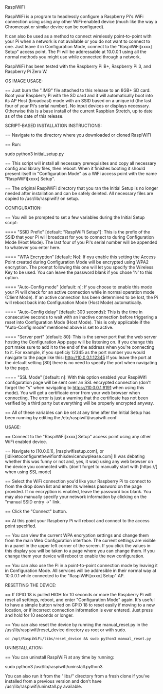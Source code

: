 RaspiWiFi

RaspiWiFi is a program to headlessly configure a Raspberry Pi's WiFi
connection using using any other WiFi-enabled device (much like the way
a Chromecast or similar device can be configured).

It can also be used as a method to connect wirelessly point-to-point with your
Pi when a network is not available or you do not want to connect to one. Just
leave it in Configuration Mode, connect to the "RaspiWiFi[xxxx] Setup" access
point. The Pi will be addressable at 10.0.0.1 using all the normal methods you
might use while connected through a network.

RaspiWiFi has been
tested with the Raspberry Pi B+, Raspberry Pi 3, and Raspberry Pi Zero W.



OS IMAGE USAGE:

== Just burn the ".IMG" file attached to this release to an 8GB+ SD card. Boot
your Raspberry Pi with the SD card and it will automatically boot into its AP
Host (broadcast) mode with an SSID based on a unique id (the last four of your
Pi's serial number). No input devices or displays necessary. Otherwise this is
a base install of the current Raspbian Stretch, up to date as of the date of
this release.



 SCRIPT-BASED INSTALLATION INSTRUCTIONS:

== Navigate to the directory where you downloaded or cloned RaspiWiFi

== Run:

sudo python3 initial_setup.py

== This script will install all necessary prerequisites and copy all necessary
config and library files, then reboot. When it finishes booting it should
present itself in "Configuration Mode" as a WiFi access point with the
name "RaspiWiFi[xxxx] Setup".

== The original RaspiWiFi directory that you ran the Initial Setup is no longer
needed after installation and can be safely deleted. All necessary files are
copied to /usr/lib/raspiwifi/ on setup.


CONFIGURATION:

== You will be prompted to set a few variables during the Initial Setup script:

==== "SSID Prefix" [default: "RaspiWiFi Setup"]: This is the prefix of the SSID
      that your Pi will broadcast for you to connect to during
      Configuration Mode (Host Mode). The last four of you Pi's serial number
      will be appended to whatever you enter here.

==== "WPA Encryption" [default: No]: If oyu enable this setting the Access Point 
      created during Configuration Mode will be encrypted using WPA2 encryption. 
      The prompt following this one will let you specify the Wireless Key to be 
      used. You can leave the password blank if you chose 'N' to this option. 

==== "Auto-Config mode" [default: n]: If you choose to enable this mode your Pi
      will check for an active connection while in normal operation mode (Client Mode).
      If an active connection has been determined to be lost, the Pi will reboot
      back into Configuration Mode (Host Mode) automatically.

==== "Auto-Config delay" [default: 300 seconds]: This is the time in consecutive
      seconds to wait with an inactive connection before triggering a reset into
      Configuration Mode (Host Mode). This is only applicable if the
      "Auto-Config mode" mentioned above is set to active.

==== "Server port" [default: 80]: This is the server port that the web server
      hosting the Configuration App page will be listening on. If you change
      this port make sure to add it to the end of the address when you're
      connecting to it. For example, if you speficiy 12345 as the port number
      you would navigate to the page like this: http://10.0.0.1:12345 If you
      leave the port at the default setting [80] there is no need to specify the
      port when navigating to the page.

==== "SSL Mode" [default: n]: With this option enabled your RaspiWifi
      configuration page will be sent over an SSL encrypted connection (don't
      forget the "s" when navigating to https://10.0.0.1:9191 when using
      this mode). You will get a certificate error from your web browser when
      connecting. The error is just a warning that the certificate has not been
      verified by a third party but everything will be properly encrypted anyway.

== All of these variables can be set at any time after the Initial Setup has
been running by editing the /etc/raspiwifi/raspiwifi.conf


USAGE:

== Connect to the "RaspiWiFi[xxxx] Setup" access point using any other WiFi enabled
device.

== Navigate to [10.0.0.1], [raspiwifisetup.com], or
[idliketoconfigurethewifionthisdevicenowplease.com] (I was debating whether this
was funny or not and, yes, it was) using any web browser on the device you
connected with. (don't forget to manually start with [https://] when using SSL mode)

== Select the WiFi connection you'd like your Raspberry Pi to connect to from
the drop down list and enter its wireless password on the page provided. If no
encryption is enabled, leave the password box blank. You may also manually
specify your network information by clicking on the "manual SSID entry ->" link.

== Click the "Connect" button.

== At this point your Raspberry Pi will reboot and connect to the access point
specified.

== You can view the current WPA encryption settings and change them from the main Web 
Configuration interface. The current settings are visible in a panel in the upper 
left corner of the screen. If you click the values in this display you will be taken 
to a page where you can change them. If you change them your device will reboot to 
enable the new configuration. 

== You can also use the Pi in a point-to-point connection mode by leaving it in
Configuration Mode. All services will be addresible in their normal way at
10.0.0.1 while connected to the "RaspiWiFi[xxxx] Setup" AP.



RESETTING THE DEVICE:

== If GPIO 18 is pulled HIGH for 10 seconds or more the Raspberry Pi will reset
all settings, reboot, and enter "Configuration Mode" again. It's useful to have
a simple button wired on GPIO 18 to reset easily if moving to a new location,
or if incorrect connection information is ever entered. Just press and hold for
10 seconds or longer.

== You can also reset the device by running the manual_reset.py in the
/usr/lib/raspiwifi/reset_device directory as root or with sudo.

```
cd /opt/RaspiWiFi/libs/reset_device && sudo python3 manual_reset.py
```

UNINSTALLATION:

== You can uninstall RaspiWiFi at any time by running:
   
   sudo python3 /usr/lib/raspiwifi/uninstall.python3

   You can also run it from the "libs/" directory from a fresh clone if you've 
   installed from a previous version and don't have /usr/lib/raspiwifi/uninstall.py 
   available.
